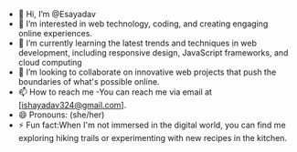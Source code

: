 - 👋 Hi, I’m @Esayadav
- 👀 I’m interested in web technology, coding, and creating engaging online experiences.
- 🌱 I’m currently learning the latest trends and techniques in web development, including responsive design, JavaScript frameworks, and cloud computing
- 💞️ I’m looking to collaborate on innovative web projects that push the boundaries of what's possible online.
- 📫 How to reach me -You can reach me via email at [ishayadav324@gmail.com].
- 😄 Pronouns: (she/her)
- ⚡ Fun fact:When I'm not immersed in the digital world, you can find me exploring hiking trails or experimenting with new recipes in the kitchen.

<!---
Esayadav/Esayadav is a ✨ special ✨ repository because its `README.md` (this file) appears on your GitHub profile.
You can click the Preview link to take a look at your changes.
--->
